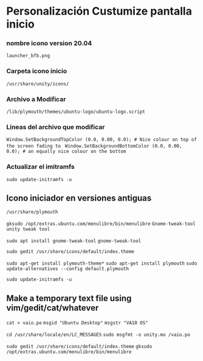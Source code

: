 # Personalización Custumize pantalla inicio

### nombre icono version 20.04
```launcher_bfb.png```     
### Carpeta icono inicio 
 ```/usr/share/unity/icons/```
### Archivo a Modificar
```/lib/plymouth/themes/ubuntu-logo/ubuntu-logo.script```
### Lineas del archivo que modificar 
```Window.SetBackgroundTopColor (0.0, 0.00, 0.0); # Nice colour on top of the screen fading to ```
```Window.SetBackgroundBottomColor (0.0, 0.00, 0.0); # an equally nice colour on the bottom ```
### Actualizar el imitramfs 
```sudo update-initramfs -u```

## Icono iniciador en versiones antiguas
```/usr/share/plymouth```  

```gksudo /opt/extras.ubuntu.com/menulibre/bin/menulibre```
```Gnome-tweak-tool```
```unity tweak tool```

```sudo apt install gnome-tweak-tool```
```gnome-tweak-tool```

```sudo gedit /usr/share/icons/default/index.theme```


```sudo apt-get install plymouth-theme*```
```sudo apt-get install plymouth```
```sudo update-alternatives --config default.plymouth```

```sudo update-initramfs -u```


## Make a temporary text file using vim/gedit/cat/whatever
```cat > vaio.po```
```msgid "Ubuntu Desktop"```
```msgstr "VA10 OS"```

```cd /usr/share/locale/en/LC_MESSAGES```
```sudo msgfmt -o unity.mo /vaio.po```

```sudo gedit /usr/share/icons/default/index.theme```
```gksudo /opt/extras.ubuntu.com/menulibre/bin/menulibre```
